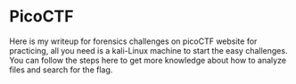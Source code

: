 # PicoCTF
Here is my writeup for forensics challenges on picoCTF website for practicing, all you need is a kali-Linux machine to start the easy challenges. You can follow the steps here to get more knowledge about how to analyze files and search for the flag. 
